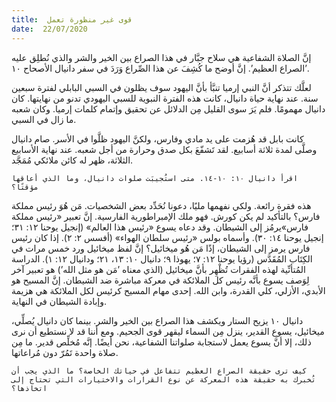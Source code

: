 ```yaml
---
title:  قوى غير منظورة تعمل
date:  22/07/2020
---
```


إنَّ الصلاة الشفاعية هي سلاح جبَّار في هذا الصراع بين الخير والشر والذي نُطلِق عليه ’الصراع العظيم’. إنَّ أوضح ما كُشِفَ عن هذا الصِّراع وَرَدَ في سفر دانيال الأصحاح ١٠.

لعلَّك تتذكر أنَّ النبي إرميا تنبَّأ بأنَّ اليهود سوف يظلون في السبي البابلي لفترة سبعين سنة. عند نهاية حياة دانيال، كانت هذه الفترة النبوية للسبي اليهودي تدنو من نهايتها. كان دانيال مهمومًا. فلم يَرَ سوى القليل مِن الدلائل عن تحقيق وإتمام كلمات إرميا. وكان شعبه ما زال في السبي.

كانت بابل قد هُزمت على يد مادي وفارس، ولكنَّ اليهود ظلَّوا في الأسر. صام دانيال وصلَّى لمدة ثلاثة أسابيع. لقد تَشفّعَ بكل صدق وحرارة من أجل شعبه. عند نهاية الأسابيع الثلاثة، ظهر له كائن ملائكي مُمَجَّد.

`اقرأ دانيال ١٠: ١٠-١٤. متى استُجيبَت صلوات دانيال، وما الذي أعاقها مؤقتًا؟`

هذه فقرة رائعة. ولكي نفهمها مليًا، دعونا نُحَدِّد بعض الشخصيات. مَن هُوَ رئيس مملكة فارس؟ بالتأكيد لم يكن كورش. فهو ملك الإمبراطورية الفارسية. إنَّ تعبير «رئيس مملكة فارس»يرمُز إلى الشيطان. وقد دعاه يسوع «رئيس هذا العالم» (إنجيل يوحنا ١٢: ٣١؛ إنجيل يوحنا ١٤: ٣٠). وأسماه بولس «رئيس سلطان الهواء» (أفسس ٢: ٢). إذا كان رئيس فارس يرمز إلى الشيطان، إذًا مَن هُو ميخائيل؟ إنَّ لفظ ميخائيل ورد خمس مرات في الكِتَاب المُقَدَّس (رؤيا يوحنا ١٢: ٧؛ يهوذا ٩؛ دانيال ١٠: ١٣، ٢١؛ ودانيال ١٢: ١). الدراسة المُتأنِّية لهذه الفقرات تُظْهِر بأنَّ ميخائيل (الذي معناه ’مَن هو مثل الله’) هو تعبير آخر لِوَصف يسوع بأنَّه رئيس كل الملائكة في معركة مباشرة ضد الشيطان. إنَّ المسيح هو الأبدي، الأزلي، كلي القدرة، وابن الله. إحدى مهام المسيح كرئيس لكل الملائكة هي هزيمة وإبادة الشيطان في النهاية.

دانيال ١٠ يزيح الستار ويكشف هذا الصراع بين الخير والشر. بينما كان دانيال يُصلِّي، ميخائيل، يسوع القدير، ينزل مِن السماء ليقهر قوى الجحيم. ومع أننا قد لا نستطيع أن نرى ذلك، إلا أنَّ يسوع يعمل لاستجابة صلواتنا الشفاعية، نحن أيضًا. إنَّه مُخلِّص قدير. ما مِن صلاة واحدة تَمُرّ دون مُراعاتها.

`كيف ترى حقيقة الصراع العظيم تتفاعل في حياتك الخاصة؟ ما الذي يجب أن تُخبرك به حقيقة هذه المعركة عن نوع القرارات والاختيارات التي تحتاج إلى اتخاذها؟`